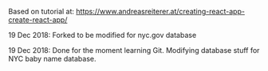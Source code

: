 Based on tutorial at: https://www.andreasreiterer.at/creating-react-app-create-react-app/

19 Dec 2018: Forked to be modified for nyc.gov database

19 Dec 2018: Done for the moment learning Git. Modifying database stuff for NYC baby name database.